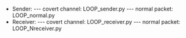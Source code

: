 - Sender: 
--- covert channel: LOOP_sender.py
--- normal packet: LOOP_normal.py
- Receiver:
--- covert channel: LOOP_receiver.py
--- normal packet: LOOP_Nreceiver.py
